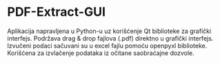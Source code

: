 # PDF-Extract-GUI
Aplikacija napravljena u Python-u uz korišćenje Qt biblioteke za
grafički interfejs. Podržava drag & drop fajlova (.pdf) direktno u
grafički interfejs. Izvučeni podaci sačuvani su u excel fajlu pomoću
openpyxl biblioteke. Korišćena za izvlačenje podataka iz očitane
saobraćajne dozvole.
